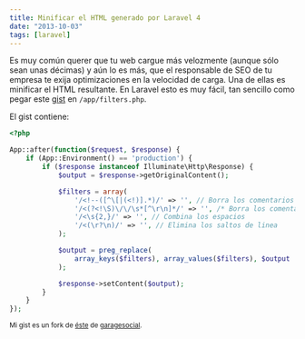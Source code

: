 ```yaml
---
title: Minificar el HTML generado por Laravel 4
date: "2013-10-03"
tags: [laravel]
---
```


Es muy común querer que tu web cargue más velozmente (aunque sólo sean unas décimas) y aún lo es más, que el responsable de SEO de tu empresa te exija optimizaciones en la velocidad de carga. Una de ellas es minificar el HTML resultante.
En Laravel esto es muy fácil, tan sencillo como pegar este [gist](https://gist.github.com/DotZecker/6786469 "Gist para minificar el HTML en Laravel 4") en `` /app/filters.php ``.

El gist contiene:

```php
<?php

App::after(function($request, $response) {
    if (App::Environment() == 'production') {
        if ($response instanceof Illuminate\Http\Response) {
            $output = $response->getOriginalContent();

            $filters = array(
                '/<!--([^\[|(<!)].*)/' => '', // Borra los comentarios HTML
                '/<(?<!\S)\/\/\s*[^\r\n]*/' => '', /* Borra los comentarios */
                '/<\s{2,}/' => '', // Combina los espacios
                '/<(\r?\n)/' => '', // Elimina los saltos de linea
            );

            $output = preg_replace(
                array_keys($filters), array_values($filters), $output
            );

            $response->setContent($output);
        }
    }
});
```

<small class="right">Mi gist es un fork de [éste](https://gist.github.com/garagesocial/6059962 "Gist para minificar el HTML en Laravel 4") de [garagesocial](https://gist.github.com/garagesocial).</small>
